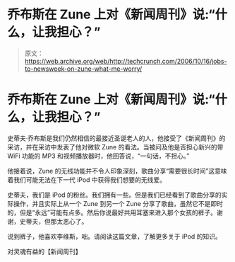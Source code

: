 # 乔布斯在 Zune 上对《新闻周刊》说:“什么，让我担心？”

> 原文：<https://web.archive.org/web/http://techcrunch.com/2006/10/16/jobs-to-newsweek-on-zune-what-me-worry/>

# 乔布斯在 Zune 上对《新闻周刊》说:“什么，让我担心？”

史蒂夫·乔布斯是我们仍然相信的最接近圣诞老人的人，他接受了《新闻周刊》的采访，并在采访中发表了他对微软 Zune 的看法。当被问及他是否担心新兴的带 WiFi 功能的 MP3 和视频播放器时，他回答说，“一句话，不担心。”

他接着说，Zune 的无线功能并不令人印象深刻，歌曲分享“需要很长时间”这意味着我们可能无法在下一代 iPod 中获得我们想要的无线爱。

史蒂夫，我们是 iPod 的粉丝。我们拥有一些。但是我们已经看到了歌曲分享的实际操作，并且实际上从一个 Zune 到另一个 Zune 分享了歌曲，虽然它不是即时的，但是“永远”可能有点多。然后你说最好共用耳塞来进入那个女孩的裤子。谢谢，史蒂夫，但那太恶心了。

说到裤子，他喜欢李维斯，咄。请阅读这篇文章，了解更多关于 iPod 的知识。

对灵魂有益的【新闻周刊】